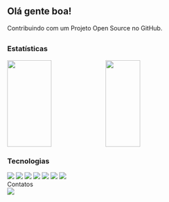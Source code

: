 ## Olá gente boa!

Contribuindo com um Projeto Open Source no GitHub.

##

### Estatísticas

<div>
  <a href="https://github.com/
cmadurei">
<div style="display: flex;">
 <img src="https://github-readme-stats.vercel.app/api?username=cmadurei&show_icons=true&theme=transparent" style="height: 200px; width: 45%;" />
  <img src="https://github-readme-stats.vercel.app/api/top-langs/?username=cmadurei&layout=compact&theme=transparent" style="height: 200px; width: 40%;" />
</div>
 </a>
</div>

### Tecnologias


<div>
 <img src="https://icongr.am/devicon/linux-original.svg?size=60&color=currentColor"/>
 <img src="https://icongr.am/devicon/docker-original-wordmark.svg?size=60&color=currentColor"/>
 <img src="https://icongr.am/devicon/mysql-original-wordmark.svg?size=60&color=currentColor" />
 <img src="https://icongr.am/devicon/redis-original-wordmark.svg?size=60&color=currentColor" />
 <img src="https://icongr.am/devicon/postgresql-original-wordmark.svg?size=60&color=currentColor" />
 <img src="https://icongr.am/devicon/redhat-original-wordmark.svg?size=60&color=currentColor" />
 <img src="https://icongr.am/devicon/go-original.svg?size=60&color=currentColor" />
</div>
  Contatos

<div>
  <a href="https://www.linkedin.com/in/carlosdavilamadureira%C3%A3o-43b01b244/">
    <img src="https://icongr.am/devicon/linkedin-original.svg?size=60&color=currentColor" />
  </a>
</div>


